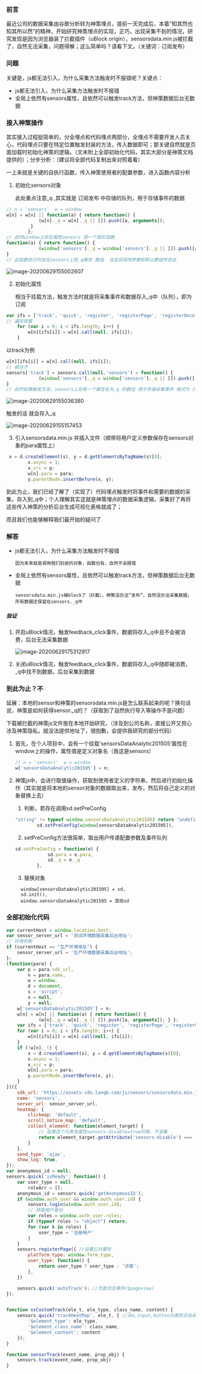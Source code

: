 ### 前言

最近公司的数据采集由谷歌分析转为神策埋点，提前一天完成后，本着“知其然也知其所以然”的精神，开始研究神策埋点的实现，正巧，出现采集不到的情况，研究发现是因为浏览器装了拦截插件（uBlock origin），sensorsdata.min.js被拦截了，自然无法采集，问题得解；这么简单吗？请看下文。（关键词：订阅发布）

### 问题

关键是，js都无法引入，为什么采集方法触发时不报错呢？关键点：

- js都无法引入，为什么采集方法触发时不报错
- 全局上依然有sensors属性，且依然可以触发track方法，但神策数据后台无数据

### 接入神策操作

其实接入过程挺简单的，分全埋点和代码埋点两部分，全埋点不需要开发人员关心，代码埋点只要在特定位置触发封装的方法，传入数据即可；那关键自然就是页面加载时初始化神策的逻辑。（文末附上全部初始化代码，其实大部分是神策文档提供的）；分步分析：（建议将全部代码复制出来对照着看）

一上来就是关键的自执行函数，传入神策使用者的配置参数，进入函数内容分析

1. 初始化sensors对象

   此处重点注意_q ,其实就是 订阅发布 中存储的队列，用于存储事件的数据

```js
// n = 'sensors'  w = window
w[n] = w[n] || function(a) { return function() {
            (w[n]._q = w[n]._q || []).push([a, arguments]);
         } 
        };
// 此时window上存在属性sensors 是一个高阶函数       
function(a) { return function() {
            (window['sensors']._q = window['sensors']._q || []).push([a, arguments]);
} 
// 此函数执行时会在sensors上挂_q属性 数组  且会将调用参数和默认数组传进去
```

![image-20200629155002607](image-20200629155002607.png)

2. 初始化属性 

   相当于挂载方法，触发方法时就是将采集事件和数据存入_q中（队列），即为订阅

```js
var ifs = ['track', 'quick', 'register', 'registerPage', 'registerOnce', 'clearAllRegister', 'trackSignup', 'trackAbtest', 'setProfile', 'setOnceProfile', 'appendProfile', 'incrementProfile', 'deleteProfile', 'unsetProfile', 'identify', 'login', 'logout', 'trackLink', 'clearAllRegister'];
// 遍历挂载 
    for (var i = 0; i < ifs.length; i++) {
        w[n][ifs[i]] = w[n].call(null, ifs[i]);
    }
```

以track为例

```js
w[n][ifs[i]] = w[n].call(null, ifs[i]);
// 相当于
sensors['track'] = sensors.call(null,'sensors') = function() {
            (window['sensors']._q = window['sensors']._q || []).push(['sensors', arguments]);
} 
// 此时如果触发方法，sensors上将有一个属性名为_q 的数组 用于存储采集事件 格式为 [method,[event,data]]
```

![image-20200629155036380](image-20200629155036380.png)

触发的话 就会存入_q

![image-20200629155157453](image-20200629155157453.png)

3. 引入sensorsdata.min.js  并插入文件（顺带将用户定义参数保存在sensors对象的para属性上）

```js
 x = d.createElement(s), y = d.getElementsByTagName(s)[0];
        x.async = 1;
        x.src = p;
        w[n].para = para;
        y.parentNode.insertBefore(x, y);
```



到此为止，我们已经了解了（实现了）代码埋点触发时将事件和需要的数据的采集，存入到_q中；个人理解其实这就是神策埋点的数据采集逻辑，采集好了再将这些传入神策的分析后台生成可视化表格就成了；

而且我们也能够解释我们最开始的疑问了

### 解答

- js都无法引入，为什么采集方法触发时不报错

  ```
  因为本来就是调用我们封装的对象，函数也有，自然不会报错
  ```

- 全局上依然有sensors属性，且依然可以触发track方法，但神策数据后台无数据

  ```
  sensorsdata.min.js被block了（拦截），神策没办法“发布”，自然没办法采集数据，所有数据还保留在sensors._q中
  ```

##### 验证

1. 开启uBlock情况，触发feedback_click事件，数据将存入_q中且不会被消费，后台无法采集数据

   ![image-20200629175312917](image-20200629175312917.png)

2. 关闭uBlock情况，触发feedback_click事件，数据将存入_q中随即被消费，_q中找不到数据，后台采集到数据

### 到此为止？不

延展：本地的sensor和神策的sensorsdata.min.js是怎么联系起来的呢？换句话说，神策是如何获得sensor._q的？（获取到了自然执行导入等操作不是问题）

下载被拦截的神策js文件放在本地开始研究，（涉及到公司名称，直接公开又担心涉及神策隐私，就没法提供地址了，很抱歉，会提供我研究的部分代码）

1. 首先，在个人项目中，会有一个挂载’sensorsDataAnalytic201505‘属性在window上的操作，属性值是定义对象名（我这是sensors）

   ```js
   // n = 'sensors'  w = window
   w['sensorsDataAnalytic201505'] = n;
   ```

2. 神策js中，会进行取值操作，获取到使用者定义的字符串，然后进行初始化操作（其实就是将本地的sensor对象的数据取出来，发布，然后将自己定义的对象替换上去）

   1. 判断，若存在调用sd.setPreConfig

   ```js
   "string" != typeof window.sensorsDataAnalytic201505) return "undefined" == typeof window.sensorsDataAnalytic201505 ? (window.sensorsDataAnalytic201505 = sd, sd) : window.sensorsDataAnalytic201505;
           sd.setPreConfig(window[sensorsDataAnalytic201505]),
   ```

   2. setPreConfig方法很简单，取出用户传递配置参数及事件队列

   ```js
   sd.setPreConfig = function(e) {
               sd.para = e.para,
               sd._q = e._q
           },
   ```

   3. 替换对象

   ```
     window[sensorsDataAnalytic201505] = sd,
     sd.init(),
     window.sensorsDataAnalytic201505 = 其他sd
   ```

### 全部初始化代码

```js
var currentHost = window.location.host;
var sensor_server_url = '测试环境数据采集后台地址';
// 环境判断
if (currentHost == "生产环境域名") {
    sensor_server_url = '生产环境数据采集后台地址';
};
(function(para) {
    var p = para.sdk_url,
        n = para.name,
        w = window,
        d = document,
        s = 'script',
        x = null,
        y = null;
    w['sensorsDataAnalytic201505'] = n;
    w[n] = w[n] || function(a) { return function() {
            (w[n]._q = w[n]._q || []).push([a, arguments]); } };
    var ifs = ['track', 'quick', 'register', 'registerPage', 'registerOnce', 'clearAllRegister', 'trackSignup', 'trackAbtest', 'setProfile', 'setOnceProfile', 'appendProfile', 'incrementProfile', 'deleteProfile', 'unsetProfile', 'identify', 'login', 'logout', 'trackLink', 'clearAllRegister'];
    for (var i = 0; i < ifs.length; i++) {
        w[n][ifs[i]] = w[n].call(null, ifs[i]);
    }
    if (!w[n]._t) {
        x = d.createElement(s), y = d.getElementsByTagName(s)[0];
        x.async = 1;
        x.src = p;
        w[n].para = para;
        y.parentNode.insertBefore(x, y);
    }
})({
    sdk_url: 'https://assets-cdn.lanqb.com/js/sensors/sensorsdata.min.js',
    name: 'sensors',
    server_url: sensor_server_url,
    heatmap: {
        clickmap: 'default',
        scroll_notice_map: 'default',
        collect_element: function(element_target) {
            // 如果这个元素有属性sensors-disable=true时候，不采集
            return element_target.getAttribute('sensors-disable') === 'true' ? false : true
        }
    },
    send_type: 'ajax',
    show_log: true,
});
var anonymous_id = null;
sensors.quick('isReady', function() {
    var user_type = null,
        roleArr = [];
    anonymous_id = sensors.quick('getAnonymousID');
    if (window.auth_user && window.auth_user.id) {
        sensors.login(window.auth_user.id);
        // 获取用户身份
        var roles = window.auth_user.roles;
        if (typeof roles != "object") return;
        for (var k in roles) {
            user_type = '注册用户'
        }
    }
    sensors.registerPage({ //设置公共属性
        platform_type: window.form_type,
        user_type: function() {
            return user_type ? user_type : '访客';
        },
    })

    sensors.quick('autoTrack'); //页面浏览事件($pageview)
});


function ssCustomTrack(ele_t, ele_type, class_name, content) {
    sensors.quick('trackHeatMap', ele_t, { //非a,input,button元素的点击采集
        '$element_type': ele_type,
        '$element_class_name': class_name,
        '$element_content': content
    });
}

function sensorTrack(event_name, prop_obj) {
    sensors.track(event_name, prop_obj)
}

```
